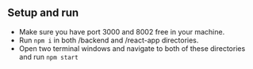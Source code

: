 


## Setup and run
* Make sure you have port 3000 and 8002 free in your machine.
* Run `npm i` in both /backend and /react-app directories.
* Open two terminal windows and navigate to both of these directories and run `npm start`

